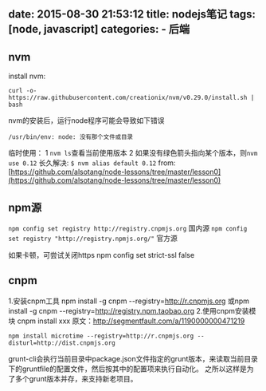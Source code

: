 date: 2015-08-30 21:53:12
title: nodejs笔记
tags: [node, javascript]
categories:
      - 后端
---

## nvm

install nvm:
```
curl -o- https://raw.githubusercontent.com/creationix/nvm/v0.29.0/install.sh | bash
```
nvm的安装后，运行node程序可能会导致如下错误
```
/usr/bin/env: node: 没有那个文件或目录
```

临时使用：
1 ``nvm ls``查看当前使用版本
2 如果没有绿色箭头指向某个版本，则``nvm use 0.12``
长久解决:
``$ nvm alias default 0.12``
from: [https://github.com/alsotang/node-lessons/tree/master/lesson0](https://github.com/alsotang/node-lessons/tree/master/lesson0)

## npm源

``npm config set registry http://registry.cnpmjs.org`` 国内源
``npm config set registry "http://registry.npmjs.org/"`` 官方源

如果卡顿，可尝试关闭https npm config set strict-ssl false

## cnpm

 1.安装cnpm工具 npm install -g cnpm --registry=http://r.cnpmjs.org 或npm install -g cnpm --registry=http://registry.npm.taobao.org 
 2.使用cnpm安装模块 cnpm install xxx 原文：http://segmentfault.com/a/1190000000471219

```
npm install microtime --registry=http://r.cnpmjs.org --disturl=http://dist.cnpmjs.org
```

grunt-cli会执行当前目录中package.json文件指定的grunt版本，来读取当前目录下的gruntfile的配置文件，然后按其中的配置项来执行自动化。 之所以这样是为了多个grunt版本并存，来支持新老项目。
